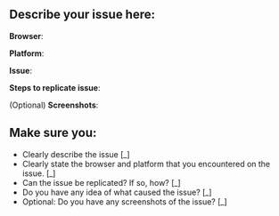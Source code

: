 ## Describe your issue here:
**Browser**:

**Platform**:

**Issue**:

**Steps to replicate issue**:

(Optional) **Screenshots**: 

## Make sure you:
* Clearly describe the issue [_]
* Clearly state the browser and platform that you encountered on the issue. [_]
* Can the issue be replicated? If so, how? [_]
* Do you have any idea of what caused the issue? [_]
* Optional: Do you have any screenshots of the issue? [_]

